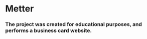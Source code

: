 # Metter

### The project was created for educational purposes, and performs a business card website.